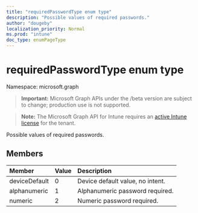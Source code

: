 ```yaml
---
title: "requiredPasswordType enum type"
description: "Possible values of required passwords."
author: "dougeby"
localization_priority: Normal
ms.prod: "intune"
doc_type: enumPageType
---
```


# requiredPasswordType enum type

Namespace: microsoft.graph

> **Important:** Microsoft Graph APIs under the /beta version are subject to change; production use is not supported.

> **Note:** The Microsoft Graph API for Intune requires an [active Intune license](https://go.microsoft.com/fwlink/?linkid=839381) for the tenant.

Possible values of required passwords.

## Members
|Member|Value|Description|
|:---|:---|:---|
|deviceDefault|0|Device default value, no intent.|
|alphanumeric|1|Alphanumeric password required.|
|numeric|2|Numeric password required.|




